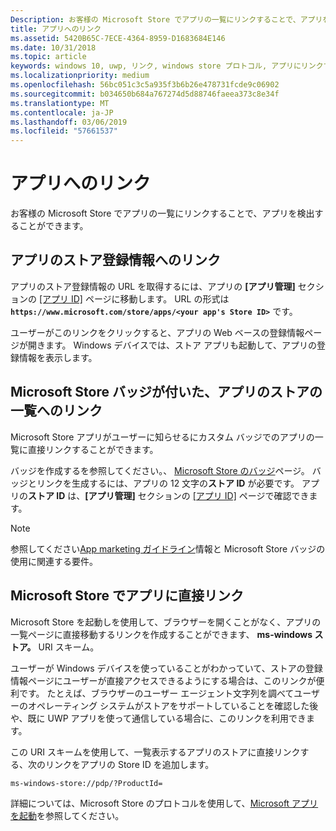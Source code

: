 ```yaml
---
Description: お客様の Microsoft Store でアプリの一覧にリンクすることで、アプリを検出することができます。
title: アプリへのリンク
ms.assetid: 5420B65C-7ECE-4364-8959-D1683684E146
ms.date: 10/31/2018
ms.topic: article
keywords: windows 10, uwp, リンク, windows store プロトコル, アプリにリンクする, アプリへのリンク
ms.localizationpriority: medium
ms.openlocfilehash: 56bc051c3c5a935f3b6b26e478731fcde9c06902
ms.sourcegitcommit: b034650b684a767274d5d88746faeea373c8e34f
ms.translationtype: MT
ms.contentlocale: ja-JP
ms.lasthandoff: 03/06/2019
ms.locfileid: "57661537"
---
```

# <a name="link-to-your-app"></a>アプリへのリンク


お客様の Microsoft Store でアプリの一覧にリンクすることで、アプリを検出することができます。

## <a name="getting-the-link-to-your-apps-store-listing"></a>アプリのストア登録情報へのリンク

アプリのストア登録情報の URL を取得するには、アプリの **[アプリ管理]** セクションの [[アプリ ID]](view-app-identity-details.md) ページに移動します。 URL の形式は **`https://www.microsoft.com/store/apps/<your app's Store ID>`** です。

ユーザーがこのリンクをクリックすると、アプリの Web ベースの登録情報ページが開きます。 Windows デバイスでは、ストア アプリも起動して、アプリの登録情報を表示します。


## <a name="linking-to-your-apps-store-listing-with-the-microsoft-store-badge"></a>Microsoft Store バッジが付いた、アプリのストアの一覧へのリンク

Microsoft Store アプリがユーザーに知らせるにカスタム バッジでのアプリの一覧に直接リンクすることができます。

バッジを作成するを参照してください。、 [Microsoft Store のバッジ](https://go.microsoft.com/fwlink/p/?LinkID=534236)ページ。 バッジとリンクを生成するには、アプリの 12 文字の**ストア ID** が必要です。 アプリの**ストア ID** は、**[アプリ管理]** セクションの [[アプリ ID]](view-app-identity-details.md) ページで確認できます。

> [!NOTE]
> 参照してください[App marketing ガイドライン](app-marketing-guidelines.md)情報と Microsoft Store バッジの使用に関連する要件。


## <a name="linking-directly-to-your-app-in-the-microsoft-store"></a>Microsoft Store でアプリに直接リンク

Microsoft Store を起動しを使用して、ブラウザーを開くことがなく、アプリの一覧ページに直接移動するリンクを作成することができます、 **ms-windows ストア。** URI スキーム。

ユーザーが Windows デバイスを使っていることがわかっていて、ストアの登録情報ページにユーザーが直接アクセスできるようにする場合は、このリンクが便利です。 たとえば、ブラウザーのユーザー エージェント文字列を調べてユーザーのオペレーティング システムがストアをサポートしていることを確認した後や、既に UWP アプリを使って通信している場合に、このリンクを利用できます。

この URI スキームを使用して、一覧表示するアプリのストアに直接リンクする、次のリンクをアプリの Store ID を追加します。

`ms-windows-store://pdp/?ProductId=`

詳細については、Microsoft Store のプロトコルを使用して、[Microsoft アプリを起動](../launch-resume/launch-store-app.md)を参照してください。

 

 




